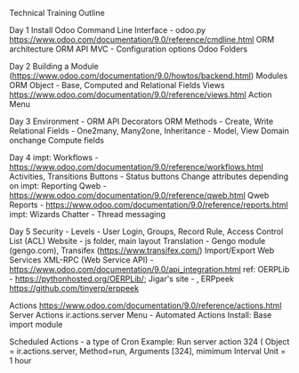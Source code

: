 Technical Training Outline

Day 1
Install Odoo
Command Line Interface - odoo.py https://www.odoo.com/documentation/9.0/reference/cmdline.html
ORM architecture
ORM API
MVC - Configuration options
Odoo Folders

Day 2
Building a Module (https://www.odoo.com/documentation/9.0/howtos/backend.html)
Modules
ORM Object - Base, Computed and Relational Fields
Views https://www.odoo.com/documentation/9.0/reference/views.html
Action
Menu

Day 3
Environment - ORM API
Decorators
ORM Methods - Create, Write
Relational Fields - One2many, Many2one,
Inheritance - Model, View
Domain
onchange
Compute fields

Day 4
impt: Workflows - https://www.odoo.com/documentation/9.0/reference/workflows.html
  Activities, Transitions
Buttons - Status buttons
Change attributes depending on 
impt: Reporting
 Qweb - https://www.odoo.com/documentation/9.0/reference/qweb.html
 Qweb Reports - https://www.odoo.com/documentation/9.0/reference/reports.html
impt: Wizards
Chatter - Thread messaging

Day 5
Security - Levels - User Login, Groups, Record Rule, Access Control List (ACL)
Website - js folder, main layout
Translation - Gengo module (gengo.com), Transifex (https://www.transifex.com/)
Import/Export
Web Services
XML-RPC (Web Service API) - https://www.odoo.com/documentation/9.0/api_integration.html
ref: OERPLib - https://pythonhosted.org/OERPLib/; Jigar's site - , ERPpeek https://github.com/tinyerp/erppeek

Actions https://www.odoo.com/documentation/9.0/reference/actions.html
Server Actions ir.actions.server
Menu - Automated Actions
Install: Base import module

Scheduled Actions - a type of Cron
Example: Run server action 324 (
  Object = ir.actions.server, Method=run, Arguments [324], mimimum Interval Unit = 1 hour





